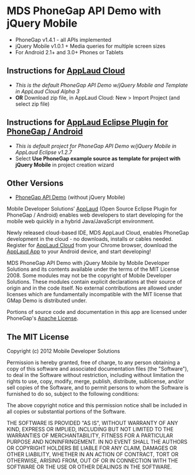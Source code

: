 MDS PhoneGap API Demo with jQuery Mobile
====================
 * PhoneGap v1.4.1 - all APIs implemented
 * jQuery Mobile v1.0.1 + Media queries for multiple screen sizes
 * For Android 2.1+ and 3.0+ Phones or Tablets

Instructions for [AppLaud Cloud](http://applaudcloud.com)
-------------
 * *This is the default PhoneGap API Demo w/jQuery Mobile and Template in AppLaud Cloud Alpha 3*
 * **OR** Download zip file, in AppLaud Cloud: New > Import Project (and select zip file)

Instructions for [AppLaud Eclipse Plugin for PhoneGap / Android](http://www.mobiledevelopersolutions.com)
-------------
 * *This is default project for PhoneGap API Demo w/jQuery Mobile in AppLaud Eclipse v1.2.7*
 * Select **Use PhoneGap example source as template for project with jQuery Mobile** in project creation wizard

## Other Versions
 * [PhoneGap API Demo](https://github.com/libbybaldwin/phonegap-api-demo) (without jQuery Mobile)

Mobile Developer Solutions’ [AppLaud](http://www.mobiledevelopersolutions.com) (Open Source Eclipse Plugin for PhoneGap / Android) enables web developers to start developing for the mobile web quickly in a hybrid Java/JavaScript environment. 

Newly released cloud-based IDE, MDS AppLaud Cloud, enables PhoneGap development in the cloud - no downloads, installs or cables needed. Register for [AppLaud Cloud](http://applaudcloud.com) from your Chrome browser, download the [AppLaud App](https://market.android.com/details?id=com.mds.applaud) to your Android device, and start developing!

MDS PhoneGap API Demo with jQuery Mobile by Mobile Developer Solutions and its contents available under the terms of the MIT License 2008. Some modules may not be the copyright of Mobile Developer Solutions. These modules contain explicit declarations at their source of origin and in the code itself. No external contributions are allowed under licenses which are fundamentally incompatible with the MIT license that GMap Demo is distributed under.

Portions of source code and documentation in this app are licensed under PhoneGap's [Apache License](http://phonegap.com/about/license).

The MIT License
----------------

Copyright (c) 2012 Mobile Developer Solutions

Permission is hereby granted, free of charge, to any person obtaining a copy of this software and associated documentation files (the "Software"), to deal in the Software without restriction, including without limitation the rights to use, copy, modify, merge, publish, distribute, sublicense, and/or sell copies of the Software, and to permit persons to whom the Software is furnished to do so, subject to the following conditions:

The above copyright notice and this permission notice shall be included in all copies or substantial portions of the Software.

THE SOFTWARE IS PROVIDED "AS IS", WITHOUT WARRANTY OF ANY KIND, EXPRESS OR IMPLIED, INCLUDING BUT NOT LIMITED TO THE WARRANTIES OF MERCHANTABILITY, FITNESS FOR A PARTICULAR PURPOSE AND NONINFRINGEMENT. IN NO EVENT SHALL THE AUTHORS OR COPYRIGHT HOLDERS BE LIABLE FOR ANY CLAIM, DAMAGES OR OTHER LIABILITY, WHETHER IN AN ACTION OF CONTRACT, TORT OR OTHERWISE, ARISING FROM, OUT OF OR IN CONNECTION WITH THE SOFTWARE OR THE USE OR OTHER DEALINGS IN THE SOFTWARE.
